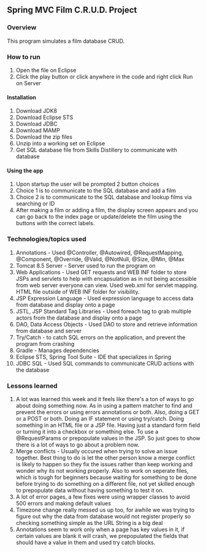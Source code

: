 ## Spring MVC Film C.R.U.D. Project

### Overview

This program simulates a film database CRUD.

### How to run
1. Open the file on Eclipse
2. Click the play button or click anywhere in the code and right click Run on Server

#### Installation
1. Download JDK8
2. Download Eclipse STS
3. Download JDBC
4. Download MAMP
5. Download the zip files
6. Unzip into a working set on Eclipse
7. Get SQL database file from Skills Distillery to communicate with database

#### Using the app
1. Upon startup the user will be prompted 2 button choices
2. Choice 1 is to communicate to the SQL database and add a film
3. Choice 2 is to communicate to the SQL database and lookup films via searching or ID
4. After making a film or adding a film, the display screen appears and you can go back to the index page or update/delete the film using the buttons with the correct labels.

### Technologies/topics used
1. Annotations - Used @Controller, @Autowired, @RequestMapping, @Component, @Override, @Valid, @NotNull, @Size, @Min, @Max
2. Tomcat 8.5 Server - Server used to run the program on
3. Web Applications - Used GET requests and WEB INF folder to store JSPs and servlets to help with encapsulation as in not being accessible from web server everyone can view. Used web.xml for servlet mapping. HTML file outside of WEB INF folder for visibility.
4. JSP Expression Language - Used expression language to access data from database and display onto a page
5. JSTL, JSP Standard Tag Libraries - Used foreach tag to grab multiple actors from the database and display onto a page
6. DAO, Data Access Objects - Used DAO to store and retrieve information from database and server
7. Try/Catch - to catch SQL errors on the application, and prevent the program from crashing
8. Gradle - Manages dependencies
9. Eclipse STS, Spring Tool Suite - IDE that specializes in Spring
10. JDBC SQL - Used SQL commands to communicate CRUD actions with the database

### Lessons learned
1. A lot was learned this week and it feels like there's a ton of ways to go about doing something now. As in using a pattern matcher to find and prevent the errors or using errors annotations or both. Also, doing a GET or a POST or both. Doing an IF statement or using try/catch. Doing something in an HTML file or a JSP file. Having just a standard form field or turning it into a checkbox or something else. To use a @RequestParams or prepopulate values in the JSP. So just goes to show there is a lot of ways to go about a problem now.
2. Merge conflicts - Usually occured when trying to solve an issue together. Best thing to do is let the other person know a merge conflict is likely to happen so they fix the issues rather than keep working and wonder why its not working properly. Also to work on seperate files, which is tough for beginners because waiting for something to be done before trying to do something on a different file, not yet skilled enough to prepopulate data without having something to test it on. 
3. A lot of error pages, a few fixes were using wrapper classes to avoid 500 errors and making default values
4. Timezone change really messed us up too, for awhile we was trying to figure out why the data from database would not register properly so checking something simple as the URL String is a big deal
5. Annotations seem to work only when a page has key values in it, if certain values are blank it will crash, we prepopulated the fields that should have a value in them and used try catch blocks.
